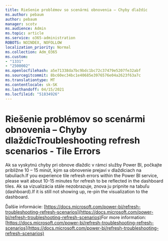```yaml
---
title: Riešenie problémov so scenármi obnovenia – Chyby dlaždíc
ms.author: pebaum
author: pebaum
manager: scotv
ms.audience: Admin
ms.topic: article
ms.service: o365-administration
ROBOTS: NOINDEX, NOFOLLOW
localization_priority: Normal
ms.collection: Adm_O365
ms.custom:
- "1331"
- "2500002"
ms.openlocfilehash: a5e71338da7bc9bdc1bc72c37479e5207fe32abf
ms.sourcegitcommit: 8bc60ec34bc1e40685e3976576e04a2623f63a7c
ms.translationtype: MT
ms.contentlocale: sk-SK
ms.lasthandoff: 04/15/2021
ms.locfileid: "51834926"
---
```

# <a name="troubleshooting-refresh-scenarios---tile-errors"></a><span data-ttu-id="26cc0-102">Riešenie problémov so scenármi obnovenia – Chyby dlaždíc</span><span class="sxs-lookup"><span data-stu-id="26cc0-102">Troubleshooting refresh scenarios - Tile Errors</span></span>

<span data-ttu-id="26cc0-103">Ak sa vyskytnú chyby pri obnove dlaždíc v rámci služby Power BI, počkajte približne 10 – 15 minút, kým sa obnovenie prejaví v dlaždiciach na tabuliach.</span><span class="sxs-lookup"><span data-stu-id="26cc0-103">If you experience tile refresh errors  within the Power BI service, please wait about 10-15 minutes for refresh to be reflected in the dashboard tiles.</span></span> <span data-ttu-id="26cc0-104">Ak sa vizualizácia stále nezobrazuje, znova ju pripnite na tabuľu (dashboard).</span><span class="sxs-lookup"><span data-stu-id="26cc0-104">If it is still not showing up, re-pin the visualization to the dashboard.</span></span>

<span data-ttu-id="26cc0-105">Ďalšie informácie: [https://docs.microsoft.com/power-bi/refresh-troubleshooting-refresh-scenarios](https://docs.microsoft.com/power-bi/refresh-troubleshooting-refresh-scenarios)</span><span class="sxs-lookup"><span data-stu-id="26cc0-105">For more information: [https://docs.microsoft.com/power-bi/refresh-troubleshooting-refresh-scenarios](https://docs.microsoft.com/power-bi/refresh-troubleshooting-refresh-scenarios)</span></span>
